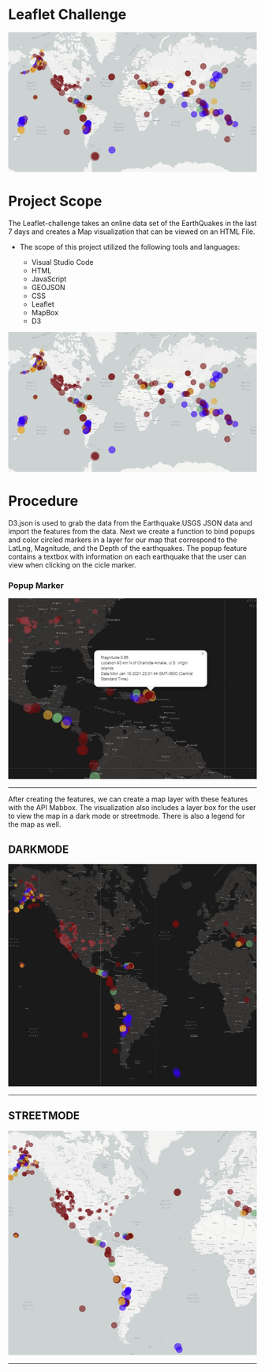 # Leaflet Challenge

![map](https://raw.githubusercontent.com/Cosette3737/leaflet-challenge/main/leaflet-step1/Capture.JPG)


# Project Scope
The Leaflet-challenge takes an online data set of the EarthQuakes in the last 7 days and creates a Map visualization that can be viewed on an HTML File.  

* The scope of this project utilized the following tools and languages:
   
   - Visual Studio Code
    - HTML
    - JavaScript
    - GEOJSON
    - CSS
    - Leaflet
    - MapBox
    - D3
 
 
 ![dashboard](https://raw.githubusercontent.com/Cosette3737/leaflet-challenge/main/leaflet-step1/capture.JPG)
 
# Procedure #
D3.json is used to grab the data from the Earthquake.USGS JSON data and import the features from the data.  Next we create a function to bind popups and color circled markers in a layer for our map that correspond to the LatLng, Magnitude, and the Depth of the earthquakes. The popup feature contains a textbox with information on each earthquake that the user can view when clicking on the cicle marker.

### Popup Marker ###
![STREETMAP](https://raw.githubusercontent.com/Cosette3737/leaflet-challenge/main/leaflet-step1/popup.JPG)

---------------------------------------------------------------------------------------------------------------------------------------------------------------------------------


After creating the features, we can create a map layer with these features with the API Mabbox. The visualization also includes a layer box for the user to view the map in a dark mode or streetmode.   There is also a legend for the map as well. 

## DARKMODE ##
![DARKMODE](https://raw.githubusercontent.com/Cosette3737/leaflet-challenge/main/leaflet-step1/darkview.JPG)


---------------------------------------------------------------------------------------------------------------------------------------------------------------------------------

## STREETMODE ##
![STREETMAP](https://raw.githubusercontent.com/Cosette3737/leaflet-challenge/main/leaflet-step1/lightmap.JPG)


---------------------------------------------------------------------------------------------------------------------------------------------------------------------------------

